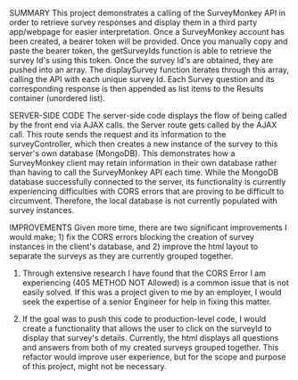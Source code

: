 SUMMARY
This project demonstrates a calling of the SurveyMonkey API in order to retrieve survey responses and display them in a third party app/webpage for easier interpretation. Once a SurveyMonkey account has been created, a bearer token will be provided. Once you manually copy and paste the bearer token, the getSurveyIds function is able to retrieve the survey Id's using this token. Once the survey Id's are obtained, they are pushed into an array. The displaySurvey function iterates through this array, calling the API with each unique survey Id. Each Survey question and its corresponding response is then appended as list items to the Results container (unordered list).

SERVER-SIDE CODE
The server-side code displays the flow of being called by the front end via AJAX calls. the Server route gets called by the AJAX call. This route sends the request and its information to the surveyController, which then creates a new instance of the survey to this server's own database (MongoDB). This demonstrates how a SurveyMonkey client may retain information in their own database rather than having to call the SurveyMonkey API each time. While the MongoDB database successfully connected to the server, its functionality is currently experiencing difficulties with CORS errors that are proving to be difficult to circumvent. Therefore, the local database is not currently populated with survey instances.

IMPROVEMENTS
Given more time, there are two significant improvements I would make; 1) fix the CORS errors blocking the creation of survey instances in the client's database, and 2) improve the html layout to separate the surveys as they are currently grouped together. 

1) Through extensive research I have found that the CORS Error I am experiencing (405 METHOD NOT Allowed) is a common issue that is not easily solved. If this was a project given to me by an employer, I would seek the expertise of a senior Engineer for help in fixing this matter.

2) If the goal was to push this code to production-level code, I would create a functionality that allows the user to click on the surveyId to display that survey's details. Currently, the html displays all questions and answers from both of my created surveys grouped together. This refactor would improve user experience, but for the scope and purpose of this project, might not be necessary.